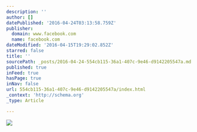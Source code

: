 ```yaml
---
description: ''
author: []
datePublished: '2016-04-24T03:13:58.759Z'
publisher:
  domain: www.facebook.com
  name: facebook.com
dateModified: '2016-04-15T19:29:02.852Z'
starred: false
title: ''
sourcePath: _posts/2016-04-24-554cb115-36a1-407c-9e46-d9142205547a.md
published: true
inFeed: true
hasPage: true
inNav: false
url: 554cb115-36a1-407c-9e46-d9142205547a/index.html
_context: 'http://schema.org'
_type: Article

---
```

![](https://scontent.xx.fbcdn.net/hphotos-frc3/t31.0-8/792273_557772637568779_823658245_o.jpg)